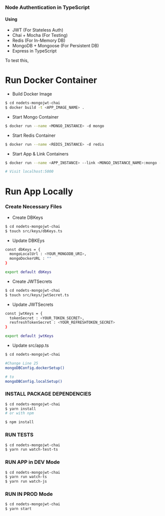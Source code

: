 ### Node Authentication in TypeScript

#### Using 
 - JWT (For Stateless Auth)
 - Chai + Mocha (For Testing)
 - Redis (For In-Memory DB)
 - MongoDB + Mongoose (For Persistent DB) 
 - Express in TypeScript


To test this,

<h1> Run Docker Container</h1>

- Build Docker Image 
```sh
$ cd nodets-mongojwt-chai
$ docker build -t <APP_IMAGE_NAME> . 

```
- Start Mongo Container
```sh
$ docker run --name <MONGO_INSTANCE> -d mongo
```

- Start Redis Container
```sh
$ docker run --name <REDIS_INSTANCE> -d redis
```

- Start App & Link Containers
```sh
$ docker run --name <APP_INSTANCE> --link <MONGO_INSTANCE_NAME>:mongo --link <REDIS_INSTANCE> -p 5000:4000 -d <APP_IAMGE_NAME>

# Visit localhost:5000 
```

<h1> Run App Locally</h1>

<h3> Create Necessary Files </h3>

 - Create DBKeys

```sh
$ cd nodets-mongojwt-chai
$ touch src/keys/dbKeys.ts
```

 - Update DBKEys
```sh
const dbKeys = {
  mongoLocalUrl : <YOUR_MONGODB_URI>,
  mongoDockerURL : ""
}

export default dbKeys
```

 - Create JWTSecrets
```sh
$ cd nodets-mongojwt-chai
$ touch src/keys/jwtSecret.ts
```

 - Update JWTSecrets
```sh
const jwtKeys = {
  tokenSecret : <YOUR_TOKEN_SECRET>,
  resfreshTokenSecret : <YOUR_REFRESHTOKEN_SECRET>
}

export default jwtKeys
```
 
 - Update src/app.ts
```sh
$ cd nodets-mongojwt-chai

#Change Line 25
mongoDBConfig.dockerSetup()

# to
mongoDBConfig.localSetup()

```

<h3> INSTALL PACKAGE DEPENDENCIES</h3>

```sh
$ cd nodets-mongojwt-chai
$ yarn install
# or with npm

$ npm install
```


<h3> RUN TESTS</h3>

```sh
$ cd nodets-mongojwt-chai
$ yarn run watch-test-ts
```

<h3> RUN APP in DEV Mode</h3>

```sh
$ cd nodets-mongojwt-chai
$ yarn run watch-ts
$ yarn run watch-js
```

<h3> RUN IN PROD Mode</h3>

```sh
$ cd nodets-mongojwt-chai
$ yarn start
```
